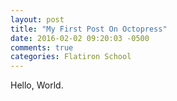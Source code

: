 ```yaml
---
layout: post
title: "My First Post On Octopress"
date: 2016-02-02 09:20:03 -0500
comments: true
categories: Flatiron School
---
```

Hello, World.